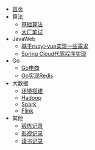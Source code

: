 * [首页](/)
* 算法
    * [基础算法](/coding/coding.md)
    * [大厂笔试](/coding/company.md)
* JavaWeb
    * [基于ruoyi-vue实现一些需求](/web/ruoyi/web.md)
    * [Spring Cloud代驾程序实现](/web/Driver.md)
* Go
    * [Go电商](/coding/ecom.md)
    * [Go实现Redis](/coding/redis.md)
* 大数据
    * [环境搭建](/bigData/base.md)
    * [Hadoop](/bigData/hadoop/hadoop.md)
    * [Spark](/bigData/spark/spark.md)
    * [Flink](/bigData/flink/flink.md)
* 其他
    * [锻炼记录](/other/self.md)
    * [影视记录](/other/movies.md)
    * [读书记录](/other/read.md)